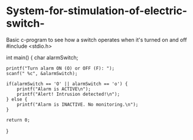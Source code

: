 # System-for-stimulation-of-electric-switch-
Basic c-program to see how a switch operates when it's turned on and off 
#include <stdio.h>

int main() {
    char alarmSwitch;

    printf("Turn alarm ON (O) or OFF (F): ");
    scanf(" %c", &alarmSwitch);

    if(alarmSwitch == 'O' || alarmSwitch == 'o') {
        printf("Alarm is ACTIVE\n");
        printf("Alert! Intrusion detected!\n");
    } else {
        printf("Alarm is INACTIVE. No monitoring.\n");
    }

    return 0;
}

